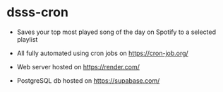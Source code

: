 # dsss-cron

- Saves your top most played song of the day on Spotify to a selected playlist

- All fully automated using cron jobs on https://cron-job.org/
- Web server hosted on https://render.com/
- PostgreSQL db hosted on https://supabase.com/

